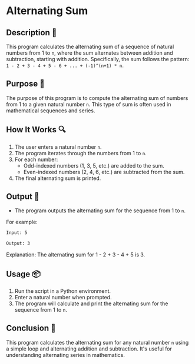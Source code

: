 # Alternating Sum

## Description 📝

This program calculates the alternating sum of a sequence of natural numbers from 1 to `n`, where the sum alternates between addition and subtraction, starting with addition.
Specifically, the sum follows the pattern: `1 - 2 + 3 - 4 + 5 - 6 + ... + (-1)^(n+1) * n`.

## Purpose 🎯

The purpose of this program is to compute the alternating sum of numbers from 1 to a given natural number `n`.
This type of sum is often used in mathematical sequences and series.

## How It Works 🔍

1. The user enters a natural number `n`.
2. The program iterates through the numbers from 1 to `n`.
3. For each number:
    - Odd-indexed numbers (1, 3, 5, etc.) are added to the sum.
    - Even-indexed numbers (2, 4, 6, etc.) are subtracted from the sum.
4. The final alternating sum is printed.

## Output 📜

-   The program outputs the alternating sum for the sequence from 1 to `n`.

For example:

```bash
Input: 5

Output: 3
```

Explanation: The alternating sum for 1 - 2 + 3 - 4 + 5 is 3.

## Usage 📦

1. Run the script in a Python environment.
2. Enter a natural number when prompted.
3. The program will calculate and print the alternating sum for the sequence from 1 to `n`.

## Conclusion 🚀

This program calculates the alternating sum for any natural number `n` using a simple loop and alternating addition and subtraction.
It's useful for understanding alternating series in mathematics.

